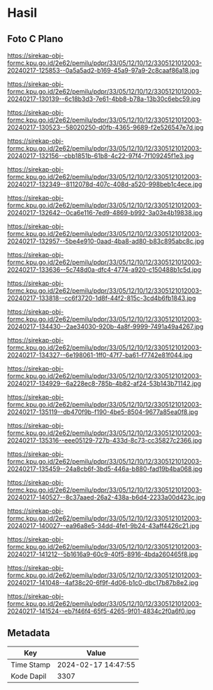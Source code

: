 # Hasil

## Foto C Plano

https://sirekap-obj-formc.kpu.go.id/2e62/pemilu/pdpr/33/05/12/10/12/3305121012003-20240217-125853--0a5a5ad2-b169-45a9-97a9-2c8caaf86a18.jpg

https://sirekap-obj-formc.kpu.go.id/2e62/pemilu/pdpr/33/05/12/10/12/3305121012003-20240217-130139--6c18b3d3-7e61-4bb8-b78a-13b30c6ebc59.jpg

https://sirekap-obj-formc.kpu.go.id/2e62/pemilu/pdpr/33/05/12/10/12/3305121012003-20240217-130523--58020250-d0fb-4365-9689-f2e526547e7d.jpg

https://sirekap-obj-formc.kpu.go.id/2e62/pemilu/pdpr/33/05/12/10/12/3305121012003-20240217-132156--cbb1851b-61b8-4c22-97f4-7f109245f1e3.jpg

https://sirekap-obj-formc.kpu.go.id/2e62/pemilu/pdpr/33/05/12/10/12/3305121012003-20240217-132349--8112078d-407c-408d-a520-998beb1c4ece.jpg

https://sirekap-obj-formc.kpu.go.id/2e62/pemilu/pdpr/33/05/12/10/12/3305121012003-20240217-132642--0ca6e116-7ed9-4869-b992-3a03e4b19838.jpg

https://sirekap-obj-formc.kpu.go.id/2e62/pemilu/pdpr/33/05/12/10/12/3305121012003-20240217-132957--5be4e910-0aad-4ba8-ad80-b83c895abc8c.jpg

https://sirekap-obj-formc.kpu.go.id/2e62/pemilu/pdpr/33/05/12/10/12/3305121012003-20240217-133636--5c748d0a-dfc4-4774-a920-c150488b1c5d.jpg

https://sirekap-obj-formc.kpu.go.id/2e62/pemilu/pdpr/33/05/12/10/12/3305121012003-20240217-133818--cc6f3720-1d8f-44f2-815c-3cd4b6fb1843.jpg

https://sirekap-obj-formc.kpu.go.id/2e62/pemilu/pdpr/33/05/12/10/12/3305121012003-20240217-134430--2ae34030-920b-4a8f-9999-7491a49a4267.jpg

https://sirekap-obj-formc.kpu.go.id/2e62/pemilu/pdpr/33/05/12/10/12/3305121012003-20240217-134327--6e198061-1ff0-47f7-ba61-f7742e81f044.jpg

https://sirekap-obj-formc.kpu.go.id/2e62/pemilu/pdpr/33/05/12/10/12/3305121012003-20240217-134929--6a228ec8-785b-4b82-af24-53b143b71142.jpg

https://sirekap-obj-formc.kpu.go.id/2e62/pemilu/pdpr/33/05/12/10/12/3305121012003-20240217-135119--db470f9b-f190-4be5-8504-9677a85ea0f8.jpg

https://sirekap-obj-formc.kpu.go.id/2e62/pemilu/pdpr/33/05/12/10/12/3305121012003-20240217-135316--eee05129-727b-433d-8c73-cc35827c2366.jpg

https://sirekap-obj-formc.kpu.go.id/2e62/pemilu/pdpr/33/05/12/10/12/3305121012003-20240217-135459--24a8cb6f-3bd5-446a-b880-fad19b4ba068.jpg

https://sirekap-obj-formc.kpu.go.id/2e62/pemilu/pdpr/33/05/12/10/12/3305121012003-20240217-140527--8c37aaed-26a2-438a-b6d4-2233a00d423c.jpg

https://sirekap-obj-formc.kpu.go.id/2e62/pemilu/pdpr/33/05/12/10/12/3305121012003-20240217-140027--ea96a8e5-34dd-4fe1-9b24-43aff4426c21.jpg

https://sirekap-obj-formc.kpu.go.id/2e62/pemilu/pdpr/33/05/12/10/12/3305121012003-20240217-141212--5b1616a9-60c9-40f5-8916-4bda260465f8.jpg

https://sirekap-obj-formc.kpu.go.id/2e62/pemilu/pdpr/33/05/12/10/12/3305121012003-20240217-141048--4af38c20-6f9f-4d06-b1c0-dbc17b87b8e2.jpg

https://sirekap-obj-formc.kpu.go.id/2e62/pemilu/pdpr/33/05/12/10/12/3305121012003-20240217-141524--eb7f46f4-65f5-4265-9f01-4834c2f0a6f0.jpg


## Metadata

| Key        | Value               |
| ---------- | ------------------- |
| Time Stamp | 2024-02-17 14:47:55 |
| Kode Dapil | 3307                |



